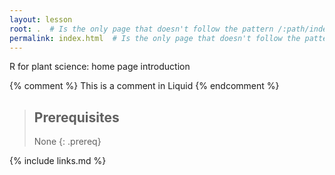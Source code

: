 ```yaml
---
layout: lesson
root: .  # Is the only page that doesn't follow the pattern /:path/index.html
permalink: index.html  # Is the only page that doesn't follow the pattern /:path/index.html
---
```

R for plant science: home page introduction

<!-- this is an html comment -->

{% comment %} This is a comment in Liquid {% endcomment %}

> ## Prerequisites
>
> None
{: .prereq}

{% include links.md %}
